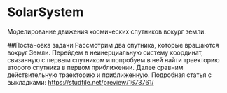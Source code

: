 # SolarSystem

Моделирование движения космических спутников вокург земли. 

##Постановка задачи
Рассмотрим два спутника, которые вращаются вокруг Земли. Перейдем в неинерциальную систему координат, связанную с первым спутником и попробуем в ней найти траекторию второго спутника в первом приближении. 
Далее сравним действительную траекторию и приближенную.
Подробная статья с выкладками: https://studfile.net/preview/1673761/
